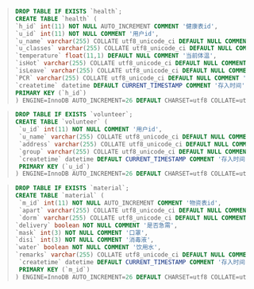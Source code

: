>```sql
>DROP TABLE IF EXISTS `health`;
>CREATE TABLE `health` (
> `h_id` int(11) NOT NULL AUTO_INCREMENT COMMENT '健康表id',
> `u_id` int(11) NOT NULL COMMENT '用户id',
> `u_name` varchar(255) COLLATE utf8_unicode_ci DEFAULT NULL COMMENT '用户名',
> `u_classes` varchar(255) COLLATE utf8_unicode_ci DEFAULT NULL COMMENT '用户班级',
> `temperature` float(11,1) DEFAULT NULL COMMENT '当前体温',
> `isHot` varchar(255) COLLATE utf8_unicode_ci DEFAULT NULL COMMENT '是否发热',
> `isLeave` varchar(255) COLLATE utf8_unicode_ci DEFAULT NULL COMMENT '是否离开学校',
> `PCR` varchar(255) COLLATE utf8_unicode_ci DEFAULT NULL COMMENT '核酸检测是否为阴性',
> `createtime` datetime DEFAULT CURRENT_TIMESTAMP COMMENT '存入时间',
> PRIMARY KEY (`h_id`)
>) ENGINE=InnoDB AUTO_INCREMENT=26 DEFAULT CHARSET=utf8 COLLATE=utf8_unicode_ci;
>```

>```sql
>DROP TABLE IF EXISTS `volunteer`;
>CREATE TABLE `volunteer` (
>  `u_id` int(11) NOT NULL COMMENT '用户id',
>  `u_name` varchar(255) COLLATE utf8_unicode_ci DEFAULT NULL COMMENT '用户名',
>  `address` varchar(255) COLLATE utf8_unicode_ci DEFAULT NULL COMMENT '服务地点',
>  `group` varchar(255) COLLATE utf8_unicode_ci DEFAULT NULL COMMENT '服务小组',
>  `createtime` datetime DEFAULT CURRENT_TIMESTAMP COMMENT '存入时间',
>  PRIMARY KEY (`u_id`)
>) ENGINE=InnoDB AUTO_INCREMENT=26 DEFAULT CHARSET=utf8 COLLATE=utf8_unicode_ci;
>```

>```sql
>DROP TABLE IF EXISTS `material`;
>CREATE TABLE `material` (
>  `m_id` int(11) NOT NULL AUTO_INCREMENT COMMENT '物资表id',
>  `apart` varchar(255) COLLATE utf8_unicode_ci DEFAULT NULL COMMENT '地点',
>  `dorm` varchar(255) COLLATE utf8_unicode_ci DEFAULT NULL COMMENT '寝室',
> `delivery` boolean NOT NULL COMMENT '是否急需',
> `mask` int(3) NOT NULL COMMENT '口罩',
> `disi` int(3) NOT NULL COMMENT '消毒液',
> `water` boolean NOT NULL COMMENT '饮用水',
> `remarks` varchar(255) COLLATE utf8_unicode_ci DEFAULT NULL COMMENT '备注',
>  `createtime` datetime DEFAULT CURRENT_TIMESTAMP COMMENT '存入时间',
>  PRIMARY KEY (`m_id`)
>) ENGINE=InnoDB AUTO_INCREMENT=26 DEFAULT CHARSET=utf8 COLLATE=utf8_unicode_ci;
>```